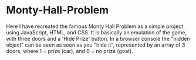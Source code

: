 # Monty-Hall-Problem

Here I have recreated the famous Monty Hall Problem as a simple project using JavaScript, HTML, and CSS.  It is basically an emulation of the game, with three doors and a 'Hide Prize' button.  In a browser console the "hidden object" can be seen as soon as you "hide it", represented by an array of 3 doors, where 1 = prize (car), and 0 = no prize (goat).
